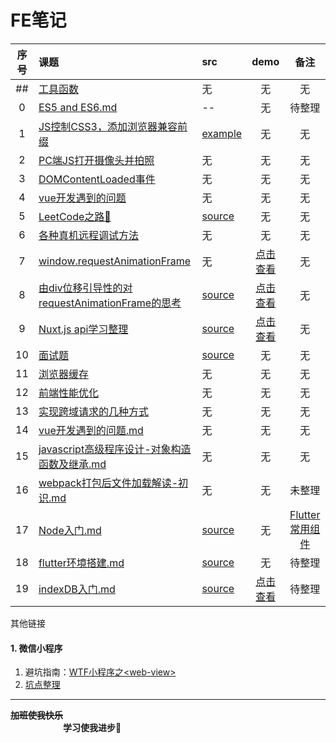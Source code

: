 # FE笔记

| 序号 | 课题 | src | demo | 备注 |
| :-: | :- | :- | :-: | :-: |
| ## | [工具函数](./notes/##-utils.md) | 无 | 无 | 无 |
| 0 | [ ES5 and ES6.md ](./notes/0-ES5-and-ES6.md) | -- | 无 | 待整理 |
| 1 | [JS控制CSS3，添加浏览器兼容前缀](./notes/JS控制CSS3，添加浏览器兼容前缀.md)| [example](./notes/js-add-css3-prefixer.js) | 无 | 无 |
| 2 | [PC端JS打开摄像头并拍照](./notes/PC端JS打开摄像头并拍照.md)| 无 | 无 | 无 |
| 3 | [DOMContentLoaded事件](./notes/DOMContentLoaded%E4%BA%8B%E4%BB%B6.md) | 无 | 无 | 无 |
| 4 | [vue开发遇到的问题](./notes/vue开发遇到的问题.md) | 无 | 无 | 无 |
| 5 | [LeetCode之路🙂](./notes/LeetCode之路🙂.md) | [source](../master/examples/leetcode/) | 无 | 无 |
| 6 | [ 各种真机远程调试方法](./notes/各种真机远程调试方法.textfile) | 无 | 无 | 无 |
| 7 | [ window.requestAnimationFrame](./notes/7-window.requestAnimationFrame.md) | 无 | [点击查看](https://sansanshow.github.io/fe-notes/examples/html/requestAnimationFrame.html) | 无 |
| 8 | [ 由div位移引导性的对requestAnimationFrame的思考](./notes/8-由div左位移300px动画实现引导性的对requestAnimationFrame的思考.md) | [source](../master/examples/html/8-div-move.html) | [点击查看](https://sansanshow.github.io/fe-notes/examples/html/8-div-move.html) | 无 |
| 9 | [ Nuxt.js api学习整理](./notes/9-nuxt.js学习整理.md) | [source](../master/examples/nuxt-demo) | [点击查看](https://sansanshow.github.io/fe-notes/examples/html/8-div-move.html) | 无 |
| 10 | [ 面试题 ](./notes/10-面试题.md) | [source](./notes/10-answers.md) | 无 | 无 |
| 11 | [ 浏览器缓存 ](./notes/12-前端性能优化.md#L103) | 无 | 无 | 无 |
| 12 | [ 前端性能优化 ](./notes/12-前端性能优化.md) | 无 | 无 | 无 |
| 13 | [ 实现跨域请求的几种方式 ](./notes/13-实现跨域请求的几种方式.md) | 无 | 无 | 无 |
| 14 | [ vue开发遇到的问题.md ](./notes/14-vue开发遇到的问题.md) | 无 | 无 | 无 |
| 15 | [ javascript高级程序设计-对象构造函数及继承.md ](./notes/15-javascript高级程序notes.md) | 无 | 无 | 无 |
| 16 | [ webpack打包后文件加载解读-初识.md ](./notes/16-webpack打包后文件加载解读-初识.md) | 无 | 无 | 未整理 |
| 17 | [ Node入门.md ](./notes/17-Node入门.md) | [source](../master/examples/nodejs/index.js) | 无 | [Flutter常用组件]() |
| 18 | [ flutter环境搭建.md ](./notes/18-flutter环境搭建.md) | [source](../master/examples/flutter_demo) | 无 | 待整理 |
| 19 | [ indexDB入门.md ](./notes/19-indexDB入门.md) | [source](../master/examples/html/indexDB.html.) | [点击查看](https://sansanshow.github.io/fe-notes/examples/html/indexDB.html) | 待整理 |


其他链接
#### 1. 微信小程序   
1. 避坑指南：[WTF小程序之\<web-view\>](https://www.cnblogs.com/imgss/p/8504185.html)
2. [坑点整理](./notes/浅谈小程序.md)






  
     
        
           
            




---
**~~加班使我快乐~~ &emsp;&emsp;&emsp;&emsp;&emsp;&emsp;&emsp;&emsp;&emsp;** <br/>
**&emsp;&emsp;&emsp;&emsp;&emsp;&emsp;学习使我进步🙂&emsp;&emsp;&emsp;&emsp;**
